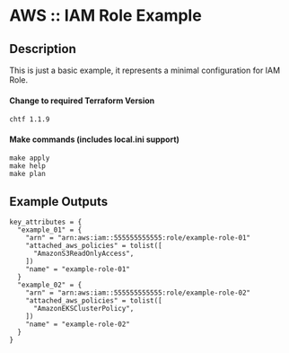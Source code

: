 AWS :: IAM Role Example
=======================

Description
-----------
This is just a basic example, it represents a minimal configuration for IAM Role.


#### Change to required Terraform Version
```commandline
chtf 1.1.9
```

#### Make commands (includes local.ini support)
```commandline
make apply
make help
make plan
```

Example Outputs 
---------------
```
key_attributes = {
  "example_01" = {
    "arn" = "arn:aws:iam::555555555555:role/example-role-01"
    "attached_aws_policies" = tolist([
      "AmazonS3ReadOnlyAccess",
    ])
    "name" = "example-role-01"
  }
  "example_02" = {
    "arn" = "arn:aws:iam::555555555555:role/example-role-02"
    "attached_aws_policies" = tolist([
      "AmazonEKSClusterPolicy",
    ])
    "name" = "example-role-02"
  }
}
```